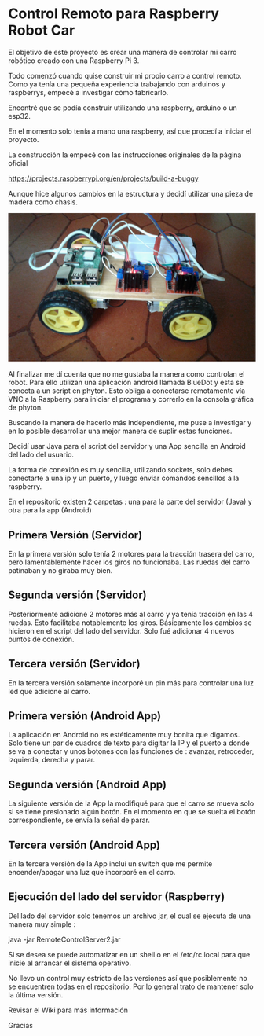 # Control Remoto para Raspberry Robot Car 

El objetivo de este proyecto es crear una manera de controlar mi carro robótico creado con una Raspberry Pi 3.

Todo comenzó cuando quise construir mi propio carro a control remoto. Como ya tenía una pequeña experiencia trabajando con arduinos y raspberrys, empecé a investigar cómo fabricarlo. 

Encontré que se podía construir utilizando una raspberry, arduino o un esp32.

En el momento solo tenía a mano una raspberry, así que procedí a iniciar el proyecto.

La construcción la empecé con las instrucciones originales de la página oficial

https://projects.raspberrypi.org/en/projects/build-a-buggy

Aunque hice algunos cambios en la estructura y decidí utilizar una pieza de madera como chasis.


![Robot Car](screenshots/20190525_150453.jpg?raw=true "Primera Versión")

Al finalizar me dí cuenta que no me gustaba la manera como controlan el robot. Para ello utilizan una aplicación android llamada BlueDot y esta se conecta a un script en phyton. Esto obliga a conectarse remotamente vía VNC a la Raspberry para iniciar el programa y correrlo en la consola gráfica de phyton.

Buscando la manera de hacerlo más independiente, me puse a investigar y en lo posible desarrollar una mejor manera de suplir estas funciones.

Decidí usar Java para el script del servidor y una App sencilla en Android del lado del usuario.

La forma de conexión es muy sencilla, utilizando sockets, solo debes conectarte a una ip y un puerto, y luego enviar comandos sencillos a la raspberry.

En el repositorio existen 2 carpetas : una para la parte del servidor (Java) y otra para la app (Android)

## Primera Versión (Servidor)

En la primera versión solo tenía 2 motores para la tracción trasera del carro, pero lamentablemente hacer los giros no funcionaba. Las ruedas del carro patinaban y no giraba muy bien.

## Segunda versión (Servidor)

Posteriormente adicioné 2 motores más al carro y ya tenía tracción en las 4 ruedas. Esto facilitaba notablemente los giros.  Básicamente los cambios se hicieron en el script del lado del servidor. Solo fué adicionar 4 nuevos puntos de conexión.

## Tercera versión (Servidor)

En la tercera versión solamente incorporé un pin más para controlar una luz led que adicioné al carro.

## Primera versión (Android App)

La aplicación en Android no es estéticamente muy bonita que digamos. Solo tiene un par de cuadros de texto para digitar la IP y el puerto a donde se va a conectar y unos botones con las funciones de : avanzar, retroceder, izquierda, derecha y parar.

## Segunda versión (Android App)

La siguiente versión de la App la modifiqué para que el carro se mueva solo si se tiene presionado algún botón. En el momento en que se suelta el botón correspondiente, se envía la señal de parar.

## Tercera versión (Android App)

En la tercera versión de la App incluí un switch que me permite encender/apagar una luz que incorporé en el carro.

## Ejecución del lado del servidor (Raspberry)

Del lado del servidor solo tenemos un archivo jar, el cual se ejecuta de una manera muy simple :

java -jar RemoteControlServer2.jar

Si se desea se puede automatizar en un shell o en el /etc/rc.local para que inicie al arrancar el sistema operativo.


No llevo un control muy estricto de las versiones así que posiblemente no se encuentren todas en el repositorio. Por lo general trato de mantener solo la última versión.

Revisar el Wiki para más información

Gracias

